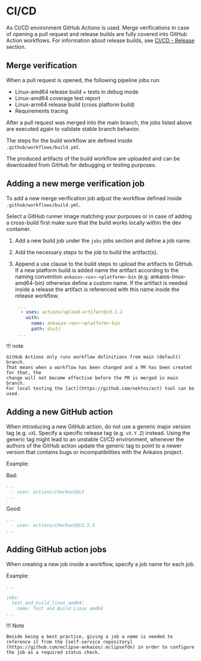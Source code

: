 # CI/CD

As CI/CD environment GitHub Actions is used.
Merge verifications in case of opening a pull request and release builds are fully covered
into GitHub Action workflows. For information about release builds, see [CI/CD - Release](ci-cd-release.md) section.

## Merge verification

When a pull request is opened, the following pipeline jobs run:

- Linux-amd64 release build + tests in debug mode
- Linux-amd64 coverage test report
- Linux-arm64 release build (cross platform build)
- Requirements tracing

After a pull request was merged into the main branch, the jobs listed above
are executed again to validate stable branch behavior.

The steps for the build workflow are defined inside `.github/workflows/build.yml`.

The produced artifacts of the build workflow are uploaded and
can be downloaded from GitHub for debugging or testing purposes.

## Adding a new merge verification job

To add a new merge verification job adjust the workflow defined inside `.github/workflows/build.yml`.

Select a GitHub runner image matching your purposes or in case of adding a cross-build first make sure that
the build works locally within the dev container.

1. Add a new build job under the `jobs` jobs section and define a job name.
2. Add the necessary steps to the job to build the artifact(s).
3. Append a use clause to the build steps to upload the artifacts to GitHub. If a new platform build is added name the artifact according to the naming convention `ankaios-<os>-<platform>-bin` (e.g. ankaios-linux-amd64-bin) otherwise define a custom name. If the artifact is needed inside a release the artifact is referenced with this name inside the release workflow.

   ```yaml
    ...
     - uses: actions/upload-artifact@v3.1.2
       with:
         name: ankaios-<os>-<platform>-bin
         path: dist/
    ...
   ```

!!! note

    GitHub Actions only runs workflow definitions from main (default) branch.
    That means when a workflow has been changed and a PR has been created for that, the
    change will not become effective before the PR is merged in main branch.
    For local testing the [act](https://github.com/nektos/act) tool can be
    used.

## Adding a new GitHub action

When introducing a new GitHub action, do not use a generic major version tag (e.g. `vX`).
Specify a specific release tag (e.g. `vX.Y.Z`) instead. Using the generic tag might lead to an unstable CI/CD environment,
whenever the authors of the GitHub action update the generic tag to point to a newer version that contains bugs or incompatibilities with the Ankaios project.

Example:

Bad:

```yaml
...
  - uses: actions/checkout@v3
...
```

Good:

```yaml
...
  - uses: actions/checkout@v3.5.3
...
```

## Adding GitHub action jobs

When creating a new job inside a workflow, specify a job name for each job.

Example:

```yaml
...

jobs:
  test_and_build_linux_amd64:
    name: Test and Build Linux amd64
...
```

!!! Note

    Beside being a best practice, giving a job a name is needed to reference it from the [self-service repository](https://github.com/eclipse-ankaios/.eclipsefdn) in order to configure the job as a required status check.
